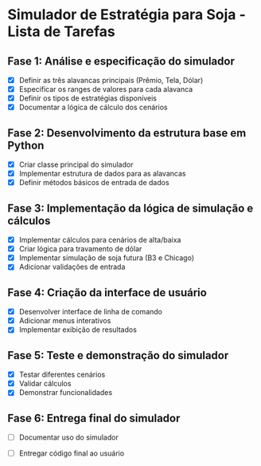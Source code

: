 # Simulador de Estratégia para Soja - Lista de Tarefas

## Fase 1: Análise e especificação do simulador
- [x] Definir as três alavancas principais (Prêmio, Tela, Dólar)
- [x] Especificar os ranges de valores para cada alavanca
- [x] Definir os tipos de estratégias disponíveis
- [x] Documentar a lógica de cálculo dos cenários

## Fase 2: Desenvolvimento da estrutura base em Python
- [x] Criar classe principal do simulador
- [x] Implementar estrutura de dados para as alavancas
- [x] Definir métodos básicos de entrada de dados

## Fase 3: Implementação da lógica de simulação e cálculos
- [x] Implementar cálculos para cenários de alta/baixa
- [x] Criar lógica para travamento de dólar
- [x] Implementar simulação de soja futura (B3 e Chicago)
- [x] Adicionar validações de entrada

## Fase 4: Criação da interface de usuário
- [x] Desenvolver interface de linha de comando
- [x] Adicionar menus interativos
- [x] Implementar exibição de resultados

## Fase 5: Teste e demonstração do simulador
- [x] Testar diferentes cenários
- [x] Validar cálculos
- [x] Demonstrar funcionalidades

## Fase 6: Entrega final do simulador
- [ ] Documentar uso do simulador
- [ ] Entregar código final ao usuário

